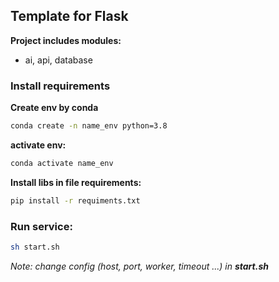 ## Template for Flask
**Project includes modules:**
* ai, api, database

### Install requirements

**Create env by conda**
```bash
conda create -n name_env python=3.8
``` 
**activate env:**

```bash
conda activate name_env
```

**Install libs in file requirements:**
```bash
pip install -r requiments.txt
```

### Run service:
```bash
sh start.sh
```
*Note: change config (host, port, worker, timeout ...) in **start.sh***